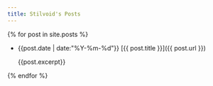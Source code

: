 ```yaml
---
title: Stilvoid's Posts
---
```


{% for post in site.posts %}
* <span class="post-meta">{{post.date | date:"%Y-%m-%d"}}</span> [{{ post.title }}]({{ post.url }})

    {{post.excerpt}}

{% endfor %}
